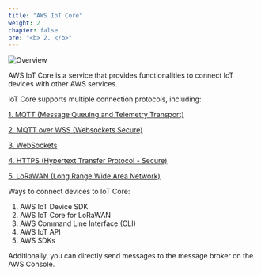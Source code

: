 ```yaml
---
title: "AWS IoT Core"
weight: 2 
chapter: false
pre: "<b> 2. </b>"
---
```


![Overview](/images/10.png)

AWS IoT Core is a service that provides functionalities to connect IoT devices with other AWS services.

IoT Core supports multiple connection protocols, including:

[1. MQTT (Message Queuing and Telemetry Transport)](https://docs.aws.amazon.com/iot/latest/developerguide/mqtt.html)

[2. MQTT over WSS (Websockets Secure)](https://docs.aws.amazon.com/iot/latest/developerguide/mqtt.html)

[3. WebSockets](https://docs.aws.amazon.com/iot/latest/developerguide/ws.html)

[4. HTTPS (Hypertext Transfer Protocol - Secure)](https://docs.aws.amazon.com/iot/latest/developerguide/http.html)

[5. LoRaWAN (Long Range Wide Area Network)](https://docs.aws.amazon.com/iot-wireless/latest/developerguide/what-is-iot-lorawan.html)

Ways to connect devices to IoT Core:

1. AWS IoT Device SDK
2. AWS IoT Core for LoRaWAN
3. AWS Command Line Interface (CLI)
4. AWS IoT API
5. AWS SDKs

Additionally, you can directly send messages to the message broker on the AWS Console.
